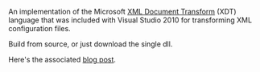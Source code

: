 An implementation of the Microsoft [XML Document Transform](http://msdn.microsoft.com/en-us/library/dd465326(VS.100,lightweight).aspx) (XDT) language that was included with Visual Studio 2010 for transforming XML configuration files.

Build from source, or just download the single dll.

Here's the associated [blog post](http://petemontgomery.wordpress.com/2010/09/20/microsoft-xdt-language/).